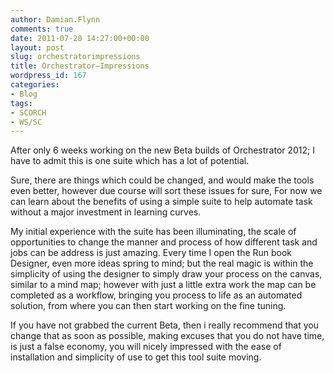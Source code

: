 ```yaml
---
author: Damian.Flynn
comments: true
date: 2011-07-20 14:27:00+00:00
layout: post
slug: orchestratorimpressions
title: Orchestrator–Impressions
wordpress_id: 167
categories:
- Blog
tags:
- SCORCH
- WS/SC
---
```


After only 6 weeks working on the new Beta builds of Orchestrator 2012; I have to admit this is one suite which has a lot of potential.

Sure, there are things which could be changed, and would make the tools even better, however due course will sort these issues for sure, For now we can learn about the benefits of using a simple suite to help automate task without a major investment in learning curves.

My initial experience with the suite has been illuminating, the scale of opportunities to change the manner and process of how different task and jobs can be address is just amazing. Every time I open the Run book Designer, even more ideas spring to mind; but the real magic is within the simplicity of using the designer to simply draw your process on the canvas, similar to a mind map; however with just a little extra work the map can be completed as a workflow, bringing you process to life as an automated solution, from where you can then start working on the fine tuning.

If you have not grabbed the current Beta, then i really recommend that you change that as soon as possible, making excuses that you do not have time, is just a false economy, you will nicely impressed with the ease of installation and simplicity of use to get this tool suite moving.
